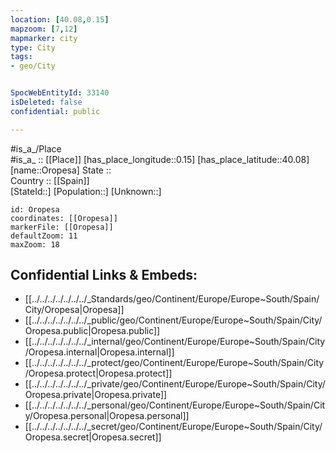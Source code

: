 ```yaml
---
location: [40.08,0.15] 
mapzoom: [7,12] 
mapmarker: city 
type: City
tags:
- geo/City


SpocWebEntityId: 33140
isDeleted: false
confidential: public

---
```

#is_a_/Place  
#is_a_ :: [[Place]] 
[has_place_longitude::0.15] 
[has_place_latitude::40.08] 
[name::Oropesa] 
State ::  
Country :: [[Spain]]  
[StateId::] 
[Population::] 
[Unknown::] 


```leaflet
id: Oropesa
coordinates: [[Oropesa]] 
markerFile: [[Oropesa]] 
defaultZoom: 11 
maxZoom: 18
```


## Confidential Links & Embeds: 
- [[../../../../../../../_Standards/geo/Continent/Europe/Europe~South/Spain/City/Oropesa|Oropesa]] 
- [[../../../../../../../_public/geo/Continent/Europe/Europe~South/Spain/City/Oropesa.public|Oropesa.public]] 
- [[../../../../../../../_internal/geo/Continent/Europe/Europe~South/Spain/City/Oropesa.internal|Oropesa.internal]] 
- [[../../../../../../../_protect/geo/Continent/Europe/Europe~South/Spain/City/Oropesa.protect|Oropesa.protect]] 
- [[../../../../../../../_private/geo/Continent/Europe/Europe~South/Spain/City/Oropesa.private|Oropesa.private]] 
- [[../../../../../../../_personal/geo/Continent/Europe/Europe~South/Spain/City/Oropesa.personal|Oropesa.personal]] 
- [[../../../../../../../_secret/geo/Continent/Europe/Europe~South/Spain/City/Oropesa.secret|Oropesa.secret]] 
